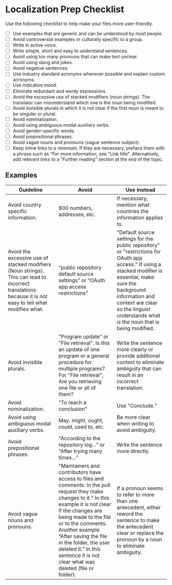 # Localization Prep Checklist

Use the following checklist to help make your files more user-friendly.

- [ ] Use examples that are generic and can be understood by most people.
- [ ] Avoid controversial examples or culturally specific to a group.
- [ ] Write in active voice.
- [ ] Write simple, short and easy to understand sentences.
- [ ] Avoid using too many pronouns that can make text unclear.
- [ ] Avoid using slang and jokes.
- [ ] Avoid negative sentences.
- [ ] Use industry standard acronyms whenever possible and explain custom acronyms.
- [ ] Use indicative mood.
- [ ] Eliminate redundant and wordy expressions.
- [ ] Avoid the excessive use of stacked modifiers (noun strings). The translator can misunderstand which one is the noun being modified.
- [ ] Avoid invisible plurals in which it is not clear if the first noun is meant to be singular or plural.
- [ ] Avoid nominalization.
- [ ] Avoid using ambiguous modal auxiliary verbs.
- [ ] Avoid gender-specific words.
- [ ] Avoid prepositional phrases.
- [ ] Avoid vague nouns and pronouns (vague sentence subject).
- [ ] Keep inline links to a minimum. If they are necessary, preface them with a phrase such as "For more information, see "Link title". Alternatively, add relevant links to a "Further reading" section at the end of the topic.

## Examples

| Guideline                                                                                                                                               | Avoid                                                                                                                                                                                                                                                                                                                                                        | Use instead                                                                                                                                                                                                                                                            |
| ------------------------------------------------------------------------------------------------------------------------------------------------------- | ------------------------------------------------------------------------------------------------------------------------------------------------------------------------------------------------------------------------------------------------------------------------------------------------------------------------------------------------------------ | ---------------------------------------------------------------------------------------------------------------------------------------------------------------------------------------------------------------------------------------------------------------------- |
| Avoid country specific information.                                                                                                                     | 800 numbers, addresses, etc.                                                                                                                                                                                                                                                                                                                                 | If necessary, mention what countries the information applies to.                                                                                                                                                                                                       |
| Avoid the excessive use of stacked modifiers (Noun strings). This can lead to incorrect translations because it is not easy to tell what modifies what. | “public repository default source settings” or “OAuth app access restrictions”                                                                                                                                                                                                                                                                               | "Default source settings for the public repository"  or "restrictions for OAuth app access." If using a stacked modifier is essential, make sure the background information and context are clear so the linguist understands what is the noun that is being modified. |
| Avoid invisible plurals.                                                                                                                                | "Program update" or "File retrieval". Is this an update of one program or a general procedure for multiple programs?  For "File retrieval", Are you retrieving one file or all of them?                                                                                                                                                                      | Write the sentence more clearly or provide additional context to eliminate ambiguity that can result in an incorrect translation.                                                                                                                                      |
| Avoid nominalization.                                                                                                                                   | "To reach a conclusion"                                                                                                                                                                                                                                                                                                                                      | Use "Conclude."                                                                                                                                                                                                                                                        |
| Avoid using ambiguous modal auxiliary verbs.                                                                                                            | May, might, ought, could, used to, etc.                                                                                                                                                                                                                                                                                                                      | Be more clear when writing to avoid ambiguity.                                                                                                                                                                                                                         |
| Avoid prepositional phrases.                                                                                                                            | "According to the repository log..." or "After trying many times..."                                                                                                                                                                                                                                                                                         | Write the sentence more directly.                                                                                                                                                                                                                                      |
| Avoid vague nouns and pronouns.                                                                                                                         | "Maintainers and contributors have access to files and comments. In the pull request they make changes to it." In this example it is not clear if the changes are being made to the file or to the comments. Another example “After saving the file in the folder, the user deleted it.” In this sentence it is not clear what was deleted (file or folder). | If a pronoun seems to refer to more than one antecedent, either reword the sentence to make the antecedent clear or replace the pronoun by a noun to eliminate ambiguity.                                                                                              |